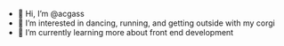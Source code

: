 - 👋 Hi, I’m @acgass
- 👀 I’m interested in dancing, running, and getting outside with my corgi
- 🌱 I’m currently learning more about front end development

<!---
acgass/acgass is a ✨ special ✨ repository because its `README.md` (this file) appears on your GitHub profile.
You can click the Preview link to take a look at your changes.
--->

